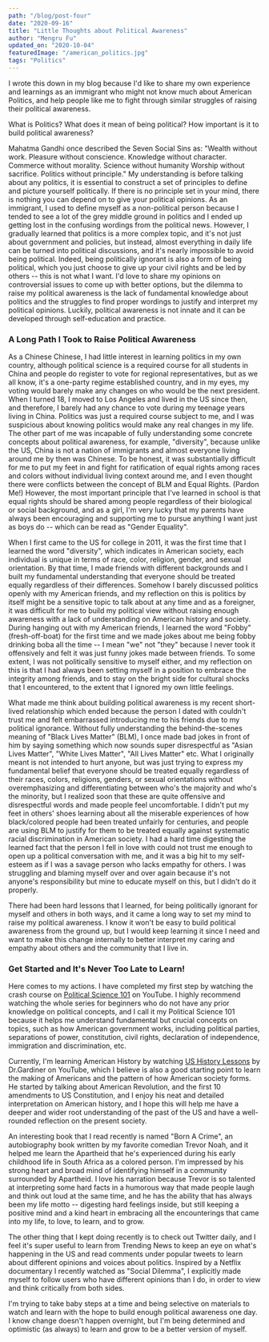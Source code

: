 ```yaml
---
path: "/blog/post-four"
date: "2020-09-16"
title: "Little Thoughts about Political Awareness" 
author: "Mengru Fu"
updated_on: "2020-10-04"
featuredImage: "/american_politics.jpg"
tags: "Politics"
---
```


I wrote this down in my blog because I'd like to share my own experience and learnings as an immigrant who might not know much about American Politics, and help people like me to fight through similar struggles of raising their political awareness.  

What is Politics? What does it mean of being political? How important is it to build political awareness? 

Mahatma Gandhi once described the Seven Social Sins as: "Wealth without work. Pleasure without conscience. Knowledge without character. Commerce without morality. Science without humanity Worship without sacrifice. Politics without principle." My understanding is before talking about any politics, it is essential to construct a set of principles to define and picture yourself politically. If there is no principle set in your mind, there is nothing you can depend on to give your political opinions. As an immigrant, I used to define myself as a non-political person because I tended to see a lot of the grey middle ground in politics and I ended up getting lost in the confusing wordings from the political news. However, I gradually learned that politics is a more complex topic, and it's not just about government and policies, but instead, almost everything in daily life can be turned into political discussions, and it's nearly impossible to avoid being political. Indeed, being politically ignorant is also a form of being political, which you just choose to give up your civil rights and be led by others -- this is not what I want. I'd love to share my opinions on controversial issues to come up with better options, but the dilemma to raise my political awareness is the lack of fundamental knowledge about politics and the struggles to find proper wordings to justify and interpret my political opinions. Luckily, political awareness is not innate and it can be developed through self-education and practice.  

### A Long Path I Took to Raise Political Awareness

As a Chinese Chinese, I had little interest in learning politics in my own country, although political science is a required course for all students in China and people do register to vote for regional representatives, but as we all know, it's a one-party regime established country, and in my eyes, my voting would barely make any changes on who would be the next president. When I turned 18, I moved to Los Angeles and lived in the US since then, and therefore, I barely had any chance to vote during my teenage years living in China. Politics was just a required course subject to me, and I was suspicious about knowing politics would make any real changes in my life. The other part of me was incapable of fully understanding some concrete concepts about political awareness, for example, "diversity", because unlike the US, China is not a nation of immigrants and almost everyone living around me by then was Chinese. To be honest, it was substantially difficult for me to put my feet in and fight for ratification of equal rights among races and colors without individual living context around me, and I even thought there were conflicts between the concept of BLM and Equal Rights. (Pardon Me!) However, the most important principle that I've learned in school is that equal rights should be shared among people regardless of their biological or social background, and as a girl, I'm very lucky that my parents have always been encouraging and supporting me to pursue anything I want just as boys do -- which can be read as "Gender Equality". 

When I first came to the US for college in 2011, it was the first time that I learned the word "diversity", which indicates in American society, each individual is unique in terms of race, color, religion, gender, and sexual orientation. By that time, I made friends with different backgrounds and I built my fundamental understanding that everyone should be treated equally regardless of their differences. Somehow I barely discussed politics openly with my American friends, and my reflection on this is politics by itself might be a sensitive topic to talk about at any time and as a foreigner, it was difficult for me to build my political view without raising enough awareness with a lack of understanding on American history and society. During hanging out with my American friends, I learned the word "Fobby" (fresh-off-boat) for the first time and we made jokes about me being fobby drinking boba all the time -- I mean "we" not "they" because I never took it offensively and felt it was just funny jokes made between friends.  To some extent, I was not politically sensitive to myself either, and my reflection on this is that I had always been setting myself in a position to embrace the integrity among friends, and to stay on the bright side for cultural shocks that I encountered, to the extent that I ignored my own little feelings.  

What made me think about building political awareness is my recent short-lived relationship which ended because the person I dated with couldn't trust me and felt embarrassed introducing me to his friends due to my political ignorance. Without fully understanding the behind-the-scenes meaning of "Black Lives Matter" (BLM), I once made bad jokes in front of him by saying something which now sounds super disrespectful as "Asian Lives Matter", "White Lives Matter", "All Lives Matter" etc. What I originally meant is not intended to hurt anyone, but was just trying to express my fundamental belief that everyone should be treated equally regardless of their races, colors, religions, genders, or sexual orientations without overemphasizing and differentiating between who's the majority and who's the minority, but I realized soon that these are quite offensive and disrespectful words and made people feel uncomfortable. I didn't put my feet in others' shoes learning about all the miserable experiences of how black/colored people had been treated unfairly for centuries, and people are using BLM to justify for them to be treated equally against systematic racial discrimination in American society. I had a hard time digesting the learned fact that the person I fell in love with could not trust me enough to open up a political conversation with me, and it was a big hit to my self-esteem as if I was a savage person who lacks empathy for others. I was struggling and blaming myself over and over again because it's not anyone's responsibility but mine to educate myself on this, but I didn't do it properly. 

There had been hard lessons that I learned, for being politically ignorant for myself and others in both ways, and it came a long way to set my mind to raise my political awareness. I know it won't be easy to build political awareness from the ground up, but I would keep learning it since I need and want to make this change internally to better interpret my caring and empathy about others and the community that I live in. 


### Get Started and It's Never Too Late to Learn!
Here comes to my actions. I have completed my first step by watching the crash course on [Political Science 101](https://www.youtube.com/playlist?list=PL4sGpBHlQIiuf7FXUuANaRFbhEjpExywP) on YouTube. I highly recommend watching the whole series for beginners who do not have any prior knowledge on political concepts, and I call it my Political Science 101 because it helps me understand fundamental but crucial concepts on topics, such as how American government works, including political parties, separations of power, constitution, civil rights, declaration of independence, immigration and discrimination, etc.

Currently, I'm learning American History by watching [US History Lessons](https://www.youtube.com/playlist?list=PLbl_9QJosR54t0XZSXQIYzmuRQ2r0xc4T) by Dr.Gardiner on YouTube, which I believe is also a good starting point to learn the making of Americans and the pattern of how American society forms. He started by talking about American Revolution, and the first 10 amendments to US Constitution, and I enjoy his neat and detailed interpretation on American history, and I hope this will help me have a deeper and wider root understanding of the past of the US and have a well-rounded reflection on the present society. 

An interesting book that I read recently is named "Born A Crime", an autobiography book written by my favorite comedian Trevor Noah, and it helped me learn the Apartheid that he's experienced during his early childhood life in South Africa as a colored person. I'm impressed by his strong heart and broad mind of identifying himself in a community surrounded by Apartheid. I love his narration because Trevor is so talented at interpreting some hard facts in a humorous way that made people laugh and think out loud at the same time, and he has the ability that has always been my life motto -- digesting hard feelings inside, but still keeping a positive mind and a kind heart in embracing all the encounterings that came into my life, to love, to learn, and to grow.   

The other thing that I kept doing recently is to check out Twitter daily, and I feel it's super useful to learn from Trending News to keep an eye on what's happening in the US and read comments under popular tweets to learn about different opinions and voices about politics. Inspired by a Netflix documentary I recently watched as "Social Dilemma", I explicitly made myself to follow users who have different opinions than I do, in order to view and think critically from both sides. 

I'm trying to take baby steps at a time and being selective on materials to watch and learn with the hope to build enough political awareness one day. I know change doesn't happen overnight, but I'm being determined and optimistic (as always) to learn and grow to be a better version of myself. 